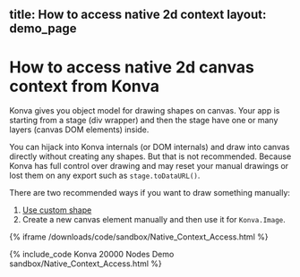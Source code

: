 title: How to access native 2d context
layout: demo_page
---

# How to access native 2d canvas context from Konva

Konva gives you object model for drawing shapes on canvas. Your app is starting from a stage (div wrapper) and then the stage have one or many layers (canvas DOM elements) inside.

You can hijack into Konva internals (or DOM internals) and draw into canvas directly without creating any shapes. But that is not recommended. Because Konva has full control over drawing and may reset your manual drawings or lost them on any export such as `stage.toDataURL()`.

There are two recommended ways if you want to draw something manually:

1. [Use custom shape](https://konvajs.org/docs/shapes/Custom.html)
2. Create a new canvas element manually and then use it for `Konva.Image`.



{% iframe /downloads/code/sandbox/Native_Context_Access.html %}

{% include_code Konva 20000 Nodes Demo sandbox/Native_Context_Access.html %}
